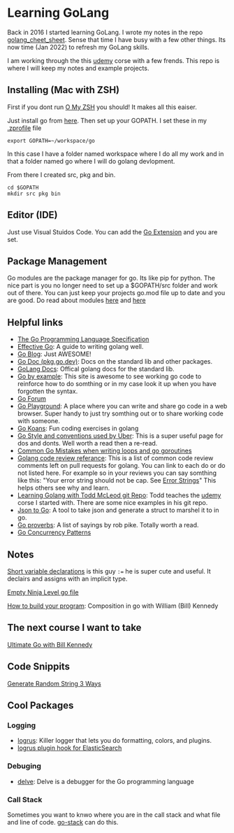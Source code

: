 # Learning GoLang

Back in 2016 I started learning GoLang.  I wrote my notes in the repo [golang_cheet_sheet](https://github.com/cbitter78/golang_cheat_sheet).  Sense that time I have busy with a few other things.  Its now time (Jan 2022) to refresh my GoLang skills.

I am working through the this [udemy](https://www.udemy.com/course/learn-how-to-code/) corse with a few frends.   This repo is where I will keep my notes and example projects.

## Installing (Mac with ZSH)

First if you dont run [O My ZSH](https://github.com/ohmyzsh/ohmyzsh) you should!  It makes all this eaiser.

Just install go from [here](https://go.dev/doc/install).  Then set up your GOPATH.  I set these in my [.zprofile](https://zsh.sourceforge.io/Intro/intro_3.html) file

```shell
export GOPATH=~/workspace/go
```

In this case I have a folder named workspace where I do all my work and in that a folder named go where I will do golang devlopment.

From there I created src, pkg and bin.

```shell
cd $GOPATH
mkdir src pkg bin
```

## Editor (IDE)

Just use Visual Stuidos Code.  You can add the [Go Extension](https://marketplace.visualstudio.com/items?itemName=golang.go) and you are set.

## Package Management

Go modules are the package manager for go.  Its like pip for python.  The nice part is you no longer need to set up a $GOPATH/src folder and work out of there.  You can just keep your projects go.mod file up to date and you are good.  Do read about modules [here](https://go.dev/blog/using-go-modules) and [here](https://go.dev/ref/mod)


## Helpful links

- [The Go Programming Language Specification](https://go.dev/ref/spec)
- [Effective Go](https://go.dev/doc/effective_go): A guide to writing golang well.
- [Go Blog](https://go.dev/blog/): Just AWESOME!
- [Go Doc (pkg.go.dev)](https://pkg.go.dev/): Docs on the standard lib and other packages.
- [GoLang Docs](https://pkg.go.dev/): Offical golang docs for the standard lib.
- [Go by example](https://gobyexample.com/): This site is awesome to see working go code to reinforce how to do somthing or in my case look it up when you have forgotten the syntax.
- [Go Forum](https://forum.golangbridge.org/)
- [Go Playground](https://go.dev/play): A place where you can write and share go code in a web browser.   Super handy to just try somthing out or to share working code with someone.
- [Go Koans](https://github.com/cdarwin/go-koans): Fun coding exercises in golang
- [Go Style and conventions used by Uber](https://github.com/uber-go/guide/blob/master/style.md#introduction): This is a super useful page for dos and donts.  Well worth a read then a re-read.
- [Common Go Mistakes when writing loops and go goroutines](https://github.com/golang/go/wiki/CommonMistakes)
- [Golang code review referance](https://github.com/golang/go/wiki/CodeReviewComments): This is a list of common code review comments left on pull requests for golang.  You can link to each do or do not listed here.  For example so in your reviews you can say somthing like this: "Your error string should not be cap.  See [Error Strings](https://github.com/golang/go/wiki/CodeReviewComments#error-strings)"  This helps others see why and learn.
- [Learning Golang with Todd McLeod git Repo](https://github.com/GoesToEleven/GolangTraining):  Todd teaches the [udemy](https://www.udemy.com/course/learn-how-to-code/) corse I started with.  There are some nice examples in his git repo.
- [Json to Go](https://mholt.github.io/json-to-go/): A tool to take json and generate a struct to marshel it to in go.
- [Go proverbs](https://go-proverbs.github.io/): A list of sayings by rob pike.  Totally worth a read.
- [Go Concurrency Patterns](https://www.youtube.com/watch?v=f6kdp27TYZs)
  
## Notes

[Short variable declarations](https://go.dev/tour/basics/10) is this guy `:=` he is super cute and useful.  It declairs and assigns with an implicit type.

[Empty Ninja Level go file](https://github.com/cbitter78/golang_learning/blob/830f70d688e0383cb54b9bc4e6216f6bf6937d33/examples/structs/ninja_level5.go)

[How to build your program](https://www.ardanlabs.com/blog/2015/09/composition-with-go.html):  Composition in go with William (Bill) Kennedy

## The next course I want to take

[Ultimate Go with Bill Kennedy](https://www.ardanlabs.com/ultimate-go/)

## Code Snippits

[Generate Random String 3 Ways](https://go.dev/play/p/mJ1evVtBRnT)

## Cool Packages

### Logging

- [logrus](https://github.com/sirupsen/logrus): Killer logger that lets you do formatting, colors, and plugins.
- [logrus plugin hook for ElasticSearch](https://github.com/sohlich/elogrus)
  

### Debuging

- [delve](https://github.com/go-delve/delve): Delve is a debugger for the Go programming language


### Call Stack

Sometimes you want to knwo where you are in the call stack and what file and line of code.  [go-stack](https://pkg.go.dev/github.com/go-stack/stack) can do this.